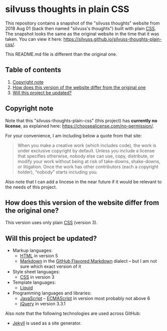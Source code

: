 # silvuss thoughts in plain CSS

This repository contains a snapshot of the "silvuss thoughts" website from 2018 Aug 01 (back then named "silvuss's thoughts") built with plain [CSS](https://developer.mozilla.org/en-US/docs/Web/CSS). The snapshot looks the same as the original website in the time that it was taken. You can view it here: https://silvuss.github.io/silvuss-thoughts-plain-css/.

This README.md file is different than the original one.

## Table of contents

1. [Copyright note](#copyright-note)
2. [How does this version of the website differ from the original one](#how-does-this-version-of-the-website-differ-from-the-original-one)
3. [Will this project be updated?](#will-this-project-be-updated)

## Copyright note

Note that this "silvuss-thoughts-plain-css" (this project) has **currently no license**, as explained here: https://choosealicense.com/no-permission/.

For your convenience, I am including below a quote from that site:
> When you make a creative work (which includes code), the work is under exclusive copyright by default. Unless you include a license that specifies otherwise, nobody else can use, copy, distribute, or modify your work without being at risk of take-downs, shake-downs, or litigation. Once the work has other contributors (each a copyright holder), “nobody” starts including you.

Also note that I can add a lincese in the near future if it would be relevant to the needs of this project.

## How does this version of the website differ from the original one?

This version uses only plain [CSS](https://developer.mozilla.org/en-US/docs/Web/CSS) (version 3).

## Will this project be updated?

- Markup languages:
    - [HTML](https://en.wikipedia.org/wiki/HTML) in version 5
    - [Markdown](https://en.wikipedia.org/wiki/Markdown) in the [GitHub Flavored Markdown](https://github.github.com/gfm/) dialect – but I am not sure which exact version of it
- Style sheet languages:
    - [CSS](https://en.wikipedia.org/wiki/Cascading_Style_Sheets) in version 3
- Template languages:
    - [Liquid](https://shopify.github.io/liquid/)
- Programming languages and libraries:
    - [JavaScript](https://developer.mozilla.org/pl/docs/Web/JavaScript) – [ECMAScript](https://en.wikipedia.org/wiki/ECMAScript) in version most probably not above 6
    - [jQuery](https://en.wikipedia.org/wiki/JQuery) in version 3.3.1

Also note that the following technologies are used across GitHub:
- [Jekyll](https://en.wikipedia.org/wiki/Jekyll_(software)) is used as a site generator.